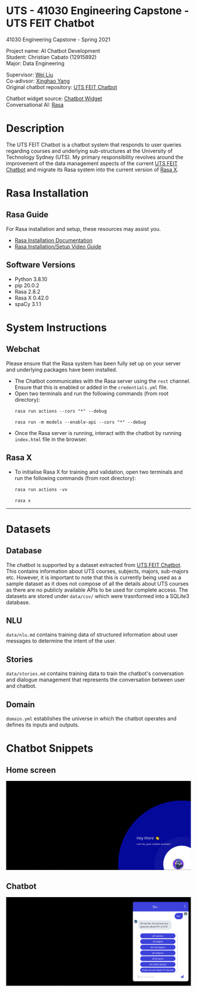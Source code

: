 # UTS - 41030 Engineering Capstone - UTS FEIT Chatbot
41030 Engineering Capstone - Spring 2021

Project name: AI Chatbot Development  
Student: Christian Cabato (12915892)  
Major: Data Engineering  

Supervisor: [Wei Liu](https://www.uts.edu.au/staff/wei.liu)  
Co-adivsor: [Xinghao Yang](https://xinghaoyang.github.io/)  
Original chatbot repository: [UTS FEIT Chatbot](https://github.com/XinghaoYang/UTSChatbot)  

Chatbot widget source: [Chatbot Widget](https://github.com/JiteshGaikwad/Chatbot-Widget)  
Conversational AI: [Rasa](https://rasa.com/)  

# Description
The UTS FEIT Chatbot is a chatbot system that responds to user queries regarding courses and underlying sub-structures at the University of Technology Sydney (UTS). My primary responsibility revolves around the improvement of the data management aspects of the current [UTS FEIT Chatbot](https://github.com/XinghaoYang/UTSChatbot) and migrate its Rasa system into the current version of [Rasa X](https://rasa.com/docs/rasa-x/).  

# Rasa Installation  
## Rasa Guide  
For Rasa installation and setup, these resources may assist you.  

 - [Rasa Installation Documentation](https://rasa.com/docs/rasa-x/installation-and-setup/install/local-mode)
 - [Rasa Installation/Setup Video Guide](https://www.youtube.com/watch?v=GwaSJUlB8oA)  

## Software Versions
 - Python 3.8.10  
 - pip 20.0.2  
 - Rasa 2.8.2  
 - Rasa X 0.42.0  
 - spaCy 3.1.1  

# System Instructions
## Webchat  
Please ensure that the Rasa system has been fully set up on your server and underlying packages have been installed.

 - The Chatbot communicates with the Rasa server using the `rest` channel. Ensure that this is enabled or added in the `credentials.yml` file.
 - Open two terminals and run the following commands (from root directory):
    ```
    rasa run actions --cors "*" --debug
    ```
    ```
    rasa run -m models --enable-api --cors "*" --debug
    ```
 - Once the Rasa server is running, interact with the chatbot by running `index.html` file in the browser.  

## Rasa X  
 - To initialise Rasa X for training and validation, open two terminals and run the following commands (from root directory):
    ```
    rasa run actions -vv
    ```
    ```
    rasa x
    ```
---------------------------------------------------------------------------------------------------------
# Datasets  
## Database  
The chatbot is supported by a dataset extracted from [UTS FEIT Chatbot](https://github.com/XinghaoYang/UTSChatbot). This contains information about UTS courses, subjects, majors, sub-majors etc. However, it is important to note that this is currently being used as a sample dataset as it does not compose of all the details about UTS courses as there are no publicly available APIs to be used for complete access. The datasets are stored under `data/csv/` which were trasnformed into a SQLite3 database.  

## NLU
`data/nlu.md` contains training data of structured information about user messages to determine the intent of the user.

## Stories
`data/stories.md` contains training data to train the chatbot's conversation and dialogue management that represents the conversation between user and chatbot.

## Domain  
`domain.yml` establishes the universe in which the chatbot operates and defines its inputs and outputs.  

# Chatbot Snippets
## Home screen  
![ScreenShot](static/img/home.PNG)  
## Chatbot  
![ScreenShot](static/img/chatbot.PNG)  
